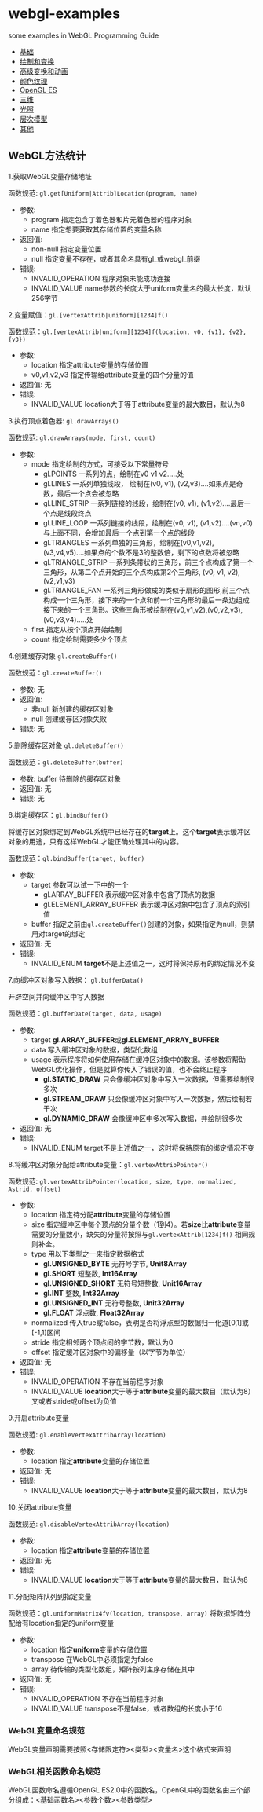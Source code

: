# webgl-examples

some examples in WebGL Programming Guide

* [基础](./examples/chapter2)
* [绘制和变换](./examples/chapter3)
* [高级变换和动画](./examples/chapter4)
* [颜色纹理](./examples/chapter5)
* [OpenGL ES](./examples/chapter6)
* [三维](./examples/chapter7)
* [光照](./examples/chapter8)
* [层次模型](./examples/chapter9)
* [其他](./examples/chapter10)

## WebGL方法统计

1.获取WebGL变量存储地址

函数规范: `gl.get[Uniform|Attrib]Location(program, name)`

* 参数:
  * program   指定包含丁着色器和片元着色器的程序对象
  * name      指定想要获取其存储位置的变量名称
* 返回值:
  * non-null  指定变量位置
  * null      指定变量不存在，或者其命名具有gl_或webgl_前缀
* 错误:
  * INVALID_OPERATION 程序对象未能成功连接
  * INVALID_VALUE name参数的长度大于uniform变量名的最大长度，默认256字节

2.变量赋值：`gl.[vertexAttrib|uniform][1234]f()`

函数规范：`gl.[vertexAttrib|uniform][1234]f(location, v0, {v1}, {v2}, {v3})`

* 参数:
  * location  指定attribute变量的存储位置
  * v0,v1,v2,v3   指定传输给attribute变量的四个分量的值
* 返回值:	无
* 错误:
  * INVALID_VALUE  location大于等于attribute变量的最大数目，默认为8

3.执行顶点着色器: `gl.drawArrays()`

函数规范:   `gl.drawArrays(mode, first, count)`

* 参数:
  * mode    指定绘制的方式，可接受以下常量符号
    * gl.POINTS   一系列的点，绘制在v0 v1 v2.....处
    * gl.LINES   一系列单独线段， 绘制在(v0, v1), (v2,v3)....如果点是奇数，最后一个点会被忽略
    * gl.LINE_STRIP    一系列链接的线段，绘制在(v0, v1), (v1,v2)....最后一个点是线段终点
    * gl.LINE_LOOP   一系列链接的线段，绘制在(v0, v1), (v1,v2)....(vn,v0) 与上面不同，会增加最后一个点到第一个点的线段
    * gl.TRIANGLES   一系列单独的三角形，绘制在(v0,v1,v2), (v3,v4,v5)....如果点的个数不是3的整数倍，剩下的点数将被忽略
    * gl.TRIANGLE_STRIP    一系列条带状的三角形，前三个点构成了第一个三角形，从第二个点开始的三个点构成第2个三角形, (v0, v1, v2), (v2,v1,v3)
    * gl.TRIANGLE_FAN   一系列三角形做成的类似于扇形的图形,前三个点构成一个三角形，接下来的一个点和前一个三角形的最后一条边组成接下来的一个三角形。这些三角形被绘制在(v0,v1,v2),(v0,v2,v3),(v0,v3,v4).....处
  * first    指定从按个顶点开始绘制
  * count    指定绘制需要多少个顶点

4.创建缓存对象 `gl.createBuffer()`

函数规范：`gl.createBuffer()`

* 参数:    无
* 返回值:
  * 非null  新创建的缓存区对象
  * null     创建缓存区对象失败
* 错误:    无

5.删除缓存区对象 `gl.deleteBuffer()`

函数规范：`gl.deleteBuffer(buffer)`

* 参数:   buffer    待删除的缓存区对象
* 返回值:  无
* 错误:    无

6.绑定缓存区：`gl.bindBuffer()`

将缓存区对象绑定到WebGL系统中已经存在的**target**上。这个**target**表示缓冲区对象的用途，只有这样WebGL才能正确处理其中的内容。

函数规范：`gl.bindBuffer(target, buffer)`

* 参数:
  * target    参数可以试一下中的一个
    * gl.ARRAY_BUFFER    表示缓冲区对象中包含了顶点的数据
    * gl.ELEMENT_ARRAY_BUFFER    表示缓冲区对象中包含了顶点的索引值
  * buffer    指定之前由`gl.createBuffer()`创建的对象，如果指定为null，则禁用对target的绑定
* 返回值:  无
* 错误:
  * INVALID_ENUM    **target**不是上述值之一，这时将保持原有的绑定情况不变

7.向缓冲区对象写入数据： `gl.bufferData()`

开辟空间并向缓冲区中写入数据

函数规范：`gl.bufferDate(target, data, usage)`

* 参数:
  * target **gl.ARRAY_BUFFER**或**gl.ELEMENT_ARRAY_BUFFER**
  * data 写入缓冲区对象的数据，类型化数组
  * usage 表示程序将如何使用存储在缓冲区对象中的数据。该参数将帮助WebGL优化操作，但是就算你传入了错误的值，也不会终止程序
    * **gl.STATIC_DRAW** 只会像缓冲区对象中写入一次数据，但需要绘制很多次
    * **gl.STREAM_DRAW** 只会像缓冲区对象中写入一次数据，然后绘制若干次
    * **gl.DYNAMIC_DRAW** 会像缓冲区中多次写入数据，并绘制很多次
* 返回值:  无
* 错误:
  * INVALID_ENUM target不是上述值之一，这时将保持原有的绑定情况不变

8.将缓冲区对象分配给attribute变量：`gl.vertexAttribPointer()`

函数规范: `gl.vertexAttribPointer(location, size, type, normalized, Astrid, offset)`

* 参数:
  * location    指定待分配**attribute**变量的存储位置
  * size        指定缓冲区中每个顶点的分量个数（1到4）。若**size**比**attribute**变量需要的分量数小，缺失的分量将按照与`gl.vertexAttrib[1234]f()`
                相同规则补全。
  * type        用以下类型之一来指定数据格式
    * **gl.UNSIGNED_BYTE**  无符号字节, **Unit8Array**
    * **gl.SHORT**  短整数, **Int16Array**
    * **gl.UNSIGNED_SHORT**  无符号短整数, **Unit16Array**
    * **gl.INT**  整数, **Int32Array**
    * **gl.UNSIGNED_INT**  无符号整数, **Unit32Array**
    * **gl.FLOAT**  浮点数, **Float32Array**
  * normalized  传入true或false，表明是否将浮点型的数据归一化道[0,1]或[-1,1]区间
  * stride      指定相邻两个顶点间的字节数，默认为0
  * offset      指定缓冲区对象中的偏移量（以字节为单位）
* 返回值:  无
* 错误:
  * INVALID_OPERATION  不存在当前程序对象
  * INVALID_VALUE       **location**大于等于**attribute**变量的最大数目（默认为8）又或者stride或offset为负值

9.开启attribute变量

函数规范: `gl.enableVertexAttribArray(location)`

* 参数:
  * location  指定**attribute**变量的存储位置
* 返回值:  无
* 错误:
  * INVALID_VALUE  **location**大于等于**attribute**变量的最大数目，默认为8

10.关闭attribute变量

函数规范: `gl.disableVertexAttribArray(location)`

* 参数:
  * location  指定**attribute**变量的存储位置
* 返回值:  无
* 错误:
  * INVALID_VALUE  **location**大于等于**attribute**变量的最大数目，默认为8

11.分配矩阵队列到指定变量

函数规范：`gl.uniformMatrix4fv(location, transpose, array)`
将数据矩阵分配给有location指定的uniform变量

* 参数:
  * location  指定**uniform**变量的存储位置
  * transpose   在WebGL中必须指定为false
  * array   待传输的类型化数组，矩阵按列主序存储在其中
* 返回值:  无
* 错误:
  * INVALID_OPERATION  不存在当前程序对象
  * INVALID_VALUE      transpose不是false，或者数组的长度小于16


### WebGL变量命名规范

WebGL变量声明需要按照<存储限定符><类型><变量名>这个格式来声明

### WebGL相关函数命名规范

WebGL函数命名遵循OpenGL ES2.0中的函数名，OpenGL中的函数名由三个部分组成：<基础函数名><参数个数><参数类型>